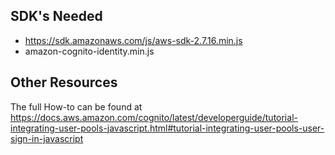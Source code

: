 
SDK's Needed
------------
  - https://sdk.amazonaws.com/js/aws-sdk-2.7.16.min.js
  - amazon-cognito-identity.min.js
  
 Other Resources
---------------
The full How-to can be found at https://docs.aws.amazon.com/cognito/latest/developerguide/tutorial-integrating-user-pools-javascript.html#tutorial-integrating-user-pools-user-sign-in-javascript











